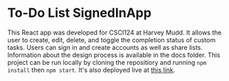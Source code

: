 # To-Do List SignedInApp
This React app was developed for CSCI124 at Harvey Mudd. It allows the user to create, edit, delete, and toggle the completion status of custom tasks. Users can sign in and create accounts as well as share lists. Information about the design process is available in the docs folder. This project can be run locally by cloning the repositiory and running ```npm install``` then ```npm start```. It's also deployed live at [this link](https://mbernhard7.github.io/cs124/).
